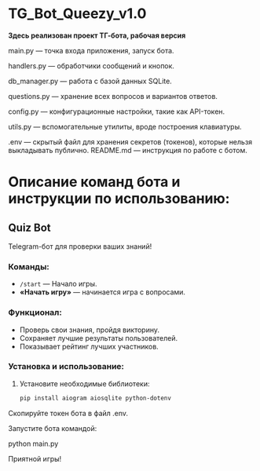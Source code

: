 # TG_Bot_Queezy_v1.0
**Здесь реализован проект ТГ-бота, рабочая версия**

main.py — точка входа приложения, запуск бота.

handlers.py — обработчики сообщений и кнопок.

db_manager.py — работа с базой данных SQLite.

questions.py — хранение всех вопросов и вариантов ответов.

config.py — конфигурационные настройки, такие как API-токен.

utils.py — вспомогательные утилиты, вроде построения клавиатуры.

.env — скрытый файл для хранения секретов (токенов), которые нельзя выкладывать публично.
README.md — инструкция по работе с ботом.

# Описание команд бота и инструкции по использованию:

## Quiz Bot

Telegram-бот для проверки ваших знаний!

### Команды:
- `/start` — Начало игры.
- **«Начать игру»** — начинается игра с вопросами.

### Функционал:
- Проверь свои знания, пройдя викторину.
- Сохраняет лучшие результаты пользователей.
- Показывает рейтинг лучших участников.

### Установка и использование:
1. Установите необходимые библиотеки:
   ```bash
   pip install aiogram aiosqlite python-dotenv

Скопируйте токен бота в файл .env.


Запустите бота командой:

python main.py

Приятной игры!
